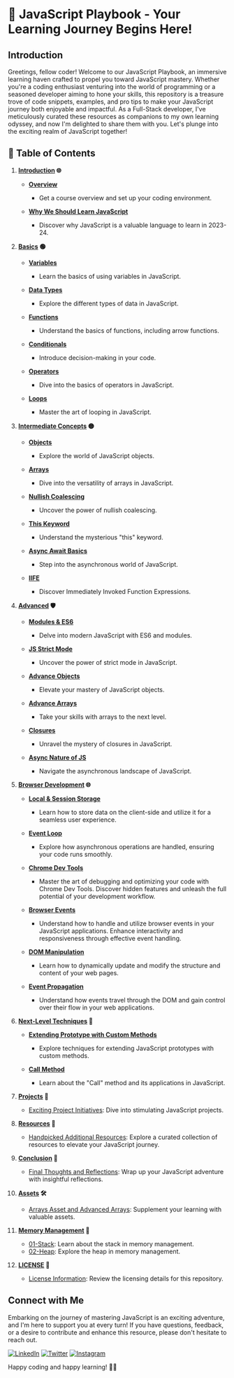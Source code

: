 # 🚀 JavaScript Playbook - Your Learning Journey Begins Here!

## Introduction

Greetings, fellow coder! Welcome to our JavaScript Playbook, an immersive learning haven crafted to propel you toward JavaScript mastery. Whether you're a coding enthusiast venturing into the world of programming or a seasoned developer aiming to hone your skills, this repository is a treasure trove of code snippets, examples, and pro tips to make your JavaScript journey both enjoyable and impactful. As a Full-Stack developer, I've meticulously curated these resources as companions to my own learning odyssey, and now I'm delighted to share them with you. Let's plunge into the exciting realm of JavaScript together!

## 📘 Table of Contents

1. **[Introduction](./01-Introduction%20📚/README.md) 🌐**

   - **[Overview](./01-Introduction%20📚/01-Overview.ipynb)**

     - Get a course overview and set up your coding environment.

   - **[Why We Should Learn JavaScript](./01-Introduction%20📚/02-Why-JavaScript.ipynb)**

     - Discover why JavaScript is a valuable language to learn in 2023-24.

2. **[Basics](./02-Basics%20🟢/README.md) 🟢**

   - **[Variables](./02-Basics%20🟢/01-Variables.ipynb)**

     - Learn the basics of using variables in JavaScript.

   - **[Data Types](./02-Basics%20🟢/02-Data-Types.ipynb)**

     - Explore the different types of data in JavaScript.

   - **[Functions](./02-Basics%20🟢/03-Functions.ipynb)**

     - Understand the basics of functions, including arrow functions.

   - **[Conditionals](./02-Basics%20🟢/04-Conditionals.ipynb)**

     - Introduce decision-making in your code.

   - **[Operators](./02-Basics%20🟢/04-Conditionals.ipynb)**

     - Dive into the basics of operators in JavaScript.

   - **[Loops](./02-Basics%20🟢/06-Loops.ipynb)**

     - Master the art of looping in JavaScript.

3. **[Intermediate Concepts](./03-Intermediate%20🟡/README.md) 🟡**

   - **[Objects](./03-Intermediate%20🟡/01-Objects.ipynb)**

     - Explore the world of JavaScript objects.

   - **[Arrays](./03-Intermediate%20🟡/02-Arrays.ipynb)**

     - Dive into the versatility of arrays in JavaScript.

   - **[Nullish Coalescing](./03-Intermediate%20🟡/03-Nullish-Coalescing.ipynb)**

     - Uncover the power of nullish coalescing.

   - **[This Keyword](./03-Intermediate%20🟡/04-This-Keyword.ipynb)**

     - Understand the mysterious "this" keyword.

   - **[Async Await Basics](./03-Intermediate%20🟡/05-Async-Await.ipynb)**

     - Step into the asynchronous world of JavaScript.

   - **[IIFE](./03-Intermediate%20🟡/06-IIFE.ipynb)**

     - Discover Immediately Invoked Function Expressions.

4. **[Advanced](./04-Advanced%20🛡️/README.md) 🛡️**

   - **[Modules & ES6](./04-Advanced%20🛡️/01-Modules-and-ES6.ipynb)**

     - Delve into modern JavaScript with ES6 and modules.

   - **[JS Strict Mode](./04-Advanced%20🛡️/02-Strict-Mode-and-Web-APIs.ipynb)**

     - Uncover the power of strict mode in JavaScript.

   - **[Advance Objects](./04-Advanced%20🛡️/03-Advanced-Objects.ipynb)**

     - Elevate your mastery of JavaScript objects.

   - **[Advance Arrays](./04-Advanced%20🛡️/04-Advanced-Arrays.ipynb)**

     - Take your skills with arrays to the next level.

   - **[Closures](./04-Advanced%20🛡️/05-Closures.ipynb)**

     - Unravel the mystery of closures in JavaScript.

   - **[Async Nature of JS](./04-Advanced%20🛡️/06-Javascript-Async-Nature.ipynb)**
     - Navigate the asynchronous landscape of JavaScript.

5. **[Browser Development](./05-Browser-Development%20🌐/README.md) 🌐**

   - **[Local & Session Storage](./05-Browser-Development%20🌐/01-Local-Storage-and-Session-Storage.ipynb)**

     - Learn how to store data on the client-side and utilize it for a seamless user experience.

   - **[Event Loop](./05-Browser-Development%20🌐/02-Event-Loop.ipynb)**

     - Explore how asynchronous operations are handled, ensuring your code runs smoothly.

   - **[Chrome Dev Tools](./05-Browser-Development%20🌐/03-Chrome-Dev-Tools.ipynb)**

     - Master the art of debugging and optimizing your code with Chrome Dev Tools. Discover hidden features and unleash the full potential of your development workflow.

   - **[Browser Events](./05-Browser-Development%20🌐/04-JS-Events.ipynb)**

     - Understand how to handle and utilize browser events in your JavaScript applications. Enhance interactivity and responsiveness through effective event handling.

   - **[DOM Manipulation](./05-Browser-Development%20🌐/05-DOM-Manipulation.ipynb)**

     - Learn how to dynamically update and modify the structure and content of your web pages.

   - **[Event Propagation](./05-Browser-Development%20🌐/06-EventPropagationGuide.ipynb)**
     - Understand how events travel through the DOM and gain control over their flow in your web applications.

6. **[Next-Level Techniques](./06-Next-Level-Techniques) 🚀**

   - **[Extending Prototype with Custom Methods](./06-Next-Level-Techniques%20🚀/Js-prototype-extension.ipynb)**

     - Explore techniques for extending JavaScript prototypes with custom methods.

   - **[Call Method](./06-Next-Level-Techniques%20🚀/Call-method.ipynb)**

     - Learn about the "Call" method and its applications in JavaScript.

7. **[Projects](./07-Projects) 🚧**

   - [Exciting Project Initiatives](./07-Projects%20🚧): Dive into stimulating JavaScript projects.

8. **[Resources](./08-Resources) 📎**

   - [Handpicked Additional Resources](./08-Resources/README.md): Explore a curated collection of resources to elevate your JavaScript journey.

9. **[Conclusion](./09-Conclusion) 🎯**

   - [Final Thoughts and Reflections](./09-Conclusion/README.md): Wrap up your JavaScript adventure with insightful reflections.

10. **[Assets](./Assets) 🛠️**

    - [Arrays Asset and Advanced Arrays](./Assets/Arrays): Supplement your learning with valuable assets.

11. **[Memory Management](./Memory-Management/JS-Playbook) 🧠**

    - [01-Stack](./Memory%20Management%20🧠/): Learn about the stack in memory management.
    - [02-Heap](./Memory-Management/JS-Playbook/02-Heap.ipynb): Explore the heap in memory management.

12. **[LICENSE](./LICENSE) 📜**
    - [License Information](./LICENSE): Review the licensing details for this repository.

## Connect with Me

Embarking on the journey of mastering JavaScript is an exciting adventure, and I'm here to support you at every turn! If you have questions, feedback, or a desire to contribute and enhance this resource, please don't hesitate to reach out.

[![LinkedIn](https://img.shields.io/badge/LinkedIn-Connect-blue?style=flat-square&logo=linkedin)](https://www.linkedin.com/in/zeeshanmukhtar1/)
[![Twitter](https://img.shields.io/badge/Twitter-Follow-blue?style=flat-square&logo=twitter)](https://twitter.com/ZeshanMukhtar01)
[![Instagram](https://img.shields.io/badge/Instagram-Follow-blue?style=flat-square&logo=instagram)](https://www.instagram.com/zeshanmukhtar01/)

Happy coding and happy learning! 🚀✨
